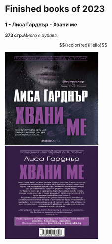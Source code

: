 <h1>Finished books of 2023</h1>
 
 <h3>1 - Лиса Гарднър - Хвани ме</h3><strong>373 стр.</strong><em>Много е хубава.</em>

$${\color{red}Hello}$$

<img src='./img/LisaFront.jpg' width='300px' height='300px'> <img src='./img/LisaBack.jpg' width='300px' height='300px'>
